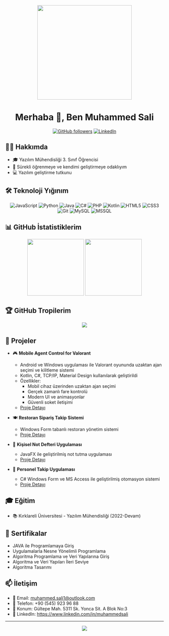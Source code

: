 <div align="center">
  <img src="https://media.giphy.com/media/qgQUggAC3Pfv687qPC/giphy.gif" width="300"/>
  <h1>Merhaba 👋, Ben Muhammed Sali</h1>
</div>

<div align="center">
  
[![GitHub followers](https://img.shields.io/github/followers/muhammedsali?style=social)](https://github.com/muhammedsali)
[![LinkedIn](https://img.shields.io/badge/LinkedIn-blue?style=flat&logo=linkedin&labelColor=blue)](https://www.linkedin.com/in/muhammedsali)

</div>

## 👨‍💻 Hakkımda

- 🎓 Yazılım Mühendisliği 3. Sınıf Öğrencisi
- 🌱 Sürekli öğrenmeye ve kendimi geliştirmeye odaklıyım
- 💻 Yazılım geliştirme tutkunu

## 🛠️ Teknoloji Yığınım

<div align="center">
  
![JavaScript](https://img.shields.io/badge/-JavaScript-F7DF1E?style=flat-square&logo=javascript&logoColor=black)
![Python](https://img.shields.io/badge/-Python-3776AB?style=flat-square&logo=python&logoColor=white)
![Java](https://img.shields.io/badge/-Java-007396?style=flat-square&logo=java&logoColor=white)
![C#](https://img.shields.io/badge/-C%23-239120?style=flat-square&logo=c-sharp&logoColor=white)
![PHP](https://img.shields.io/badge/-PHP-777BB4?style=flat-square&logo=php&logoColor=white)
![Kotlin](https://img.shields.io/badge/-Kotlin-0095D5?style=flat-square&logo=kotlin&logoColor=white)
![HTML5](https://img.shields.io/badge/-HTML5-E34F26?style=flat-square&logo=html5&logoColor=white)
![CSS3](https://img.shields.io/badge/-CSS3-1572B6?style=flat-square&logo=css3&logoColor=white)
![Git](https://img.shields.io/badge/-Git-F05032?style=flat-square&logo=git&logoColor=white)
![MySQL](https://img.shields.io/badge/-MySQL-4479A1?style=flat-square&logo=mysql&logoColor=white)
![MSSQL](https://img.shields.io/badge/-MSSQL-CC2927?style=flat-square&logo=microsoft-sql-server&logoColor=white)

</div>

## 📊 GitHub İstatistiklerim

<div align="center">
  <img height="180em" src="https://github-readme-stats.vercel.app/api?username=muhammedsali&show_icons=true&theme=tokyonight"/>
  <img height="180em" src="https://github-readme-stats.vercel.app/api/top-langs/?username=muhammedsali&layout=compact&theme=tokyonight"/>
</div>

## 🏆 GitHub Tropilerim
<div align="center">
  <img src="https://github-profile-trophy.vercel.app/?username=muhammedsali&theme=darkhub&no-frame=true&row=1"/>
</div>

## 💼 Projeler

- 🎮 **Mobile Agent Control for Valorant**
  - Android ve Windows uygulaması ile Valorant oyununda uzaktan ajan seçimi ve kilitleme sistemi
  - Kotlin, C#, TCP/IP, Material Design kullanılarak geliştirildi
  - Özellikler:
    - Mobil cihaz üzerinden uzaktan ajan seçimi
    - Gerçek zamanlı fare kontrolü
    - Modern UI ve animasyonlar
    - Güvenli soket iletişimi
  - [Proje Detayı](https://github.com/muhammedsali/MobileAgentControl)

- 🍽️ **Restoran Sipariş Takip Sistemi**
  - Windows Form tabanlı restoran yönetim sistemi
  - [Proje Detayı](https://github.com/muhammedsali/RestoranTakip)

- 📝 **Kişisel Not Defteri Uygulaması**
  - JavaFX ile geliştirilmiş not tutma uygulaması
  - [Proje Detayı](https://github.com/muhammedsali/RestoranTakip)

- 👥 **Personel Takip Uygulaması**
  - C# Windows Form ve MS Access ile geliştirilmiş otomasyon sistemi
  - [Proje Detayı](https://github.com/muhammedsali/automation)

## 🎓 Eğitim

- 📚 Kırklareli Üniversitesi - Yazılım Mühendisliği (2022-Devam)

## 🌟 Sertifikalar

- JAVA ile Programlamaya Giriş
- Uygulamalarla Nesne Yönelimli Programlama
- Algoritma Programlama ve Veri Yapılarına Giriş
- Algoritma ve Veri Yapıları İleri Seviye
- Algoritma Tasarımı

## 📫 İletişim

- 📧 Email: muhammed.sali1@outlook.com
- 📱 Telefon: +90 (545) 923 96 88
- 📍 Konum: Gültepe Mah. 5311 Sk. Yonca Sit. A Blok No:3
- 💼 LinkedIn: https://www.linkedin.com/in/muhammedsali

---
<div align="center">
  <img src="https://komarev.com/ghpvc/?username=muhammedsali&color=blue"/>
</div> 
